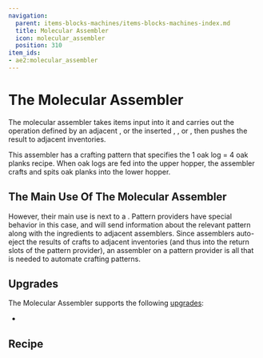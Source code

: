```yaml
---
navigation:
  parent: items-blocks-machines/items-blocks-machines-index.md
  title: Molecular Assembler
  icon: molecular_assembler
  position: 310
item_ids:
- ae2:molecular_assembler
---
```


# The Molecular Assembler

<BlockImage id="molecular_assembler" scale="8" />

The molecular assembler takes items input into it and carries out the operation defined by an adjacent <ItemLink id="pattern_provider" />,
or the inserted <ItemLink id="crafting_pattern" />, <ItemLink id="smithing_table_pattern" />, or <ItemLink id="stonecutting_pattern" />,
then pushes the result to adjacent inventories.

This assembler has a crafting pattern that specifies the 1 oak log = 4 oak planks recipe. When oak logs are fed into the upper hopper,
the assembler crafts and spits oak planks into the lower hopper.

<GameScene zoom="6" background="transparent">
  <ImportStructure src="../assets/assemblies/standalone_assembler.snbt" />
  <IsometricCamera yaw="195" pitch="30" />
</GameScene>

## The Main Use Of The Molecular Assembler

However, their main use is next to a <ItemLink id="pattern_provider" />. Pattern providers have special behavior in this case,
and will send information about the relevant pattern along with the ingredients to adjacent assemblers. Since assemblers auto-eject the results of
crafts to adjacent inventories (and thus into the return slots of the pattern provider), an assembler on a pattern provider
is all that is needed to automate crafting patterns.

<GameScene zoom="4" background="transparent">
  <ImportStructure src="../assets/assemblies/assembler_tower.snbt" />
  <IsometricCamera yaw="195" pitch="30" />
</GameScene>

## Upgrades

The Molecular Assembler supports the following [upgrades](upgrade_cards.md):

*   <ItemLink id="speed_card" />

## Recipe

<RecipeFor id="molecular_assembler" />
